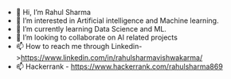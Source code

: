 - 👋 Hi, I’m Rahul Sharma
- 👀 I’m interested in Artificial intelligence and Machine learning.
- 🌱 I’m currently learning Data Science and ML.
- 💞️ I’m looking to collaborate on AI related projects
- 📫 How to reach me through Linkedin->https://www.linkedin.com/in/rahulsharmavishwakarma/
- 📫 Hackerrank - https://www.hackerrank.com/rahulsharma869

<!---
Rahulsharma869/Rahulsharma869 is a ✨ special ✨ repository because its `README.md` (this file) appears on your GitHub profile.
You can click the Preview link to take a look at your changes.
--->
